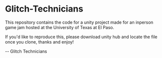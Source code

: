# Glitch-Technicians

This repository contains the code for a unity project made for an inperson game jam hosted at the University of Texas at El Paso. 

If you'd like to reproduce this, please download unity hub and locate the file once you clone, thanks and enjoy!

-- Glitch Technicians
